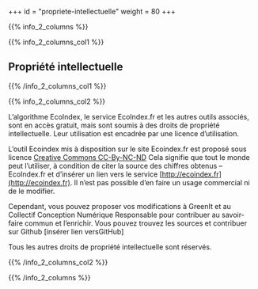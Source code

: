 +++
id = "propriete-intellectuelle"
weight = 80
+++

{{% info_2_columns %}}

{{% info_2_columns_col1 %}}

## Propriété intellectuelle

{{% /info_2_columns_col1 %}}

{{% info_2_columns_col2 %}}

L’algorithme EcoIndex, le service EcoIndex.fr et les autres outils associés, sont en accès gratuit, mais sont soumis à
des droits de propriété intellectuelle. Leur utilisation est encadrée par une licence d’utilisation.

L’outil Ecoindex mis à disposition sur le site Ecoindex.fr est proposé sous licence
[Creative Commons CC-By-NC-ND](https://creativecommons.org/licenses/by-nc-nd/2.0/fr/) Cela signifie que tout le monde
peut l’utiliser, à condition de citer la source des chiffres obtenus – EcoIndex.fr et d’insérer un lien vers le service
[http://ecoindex.fr](http://ecoindex.fr). Il n’est pas possible d’en faire un usage commercial ni de le modifier.

Cependant, vous pouvez proposer vos modifications à GreenIt et au Collectif Conception Numérique Responsable pour
contribuer au savoir-faire commun et l’enrichir. Vous pouvez trouvez les sources et contribuer sur Github [insérer lien
versGitHub]

Tous les autres droits de propriété intellectuelle sont réservés.

{{% /info_2_columns_col2 %}}

{{% /info_2_columns %}}
